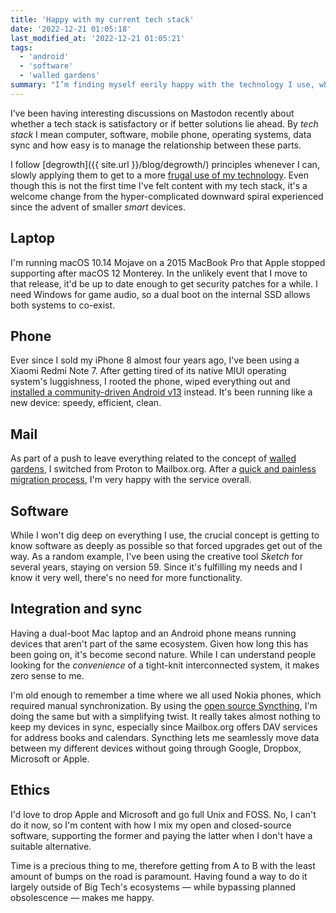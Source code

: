 ```yaml
---
title: 'Happy with my current tech stack'
date: '2022-12-21 01:05:18'
last_modified_at: '2022-12-21 01:05:21'
tags:
  - 'android'
  - 'software'
  - 'walled gardens'
summary: "I’m finding myself eerily happy with the technology I use, while staying outside digital ecosystems."
---
```

I’ve been having interesting discussions on Mastodon recently about whether a tech stack is satisfactory or if better solutions lie ahead. By _tech stack_ I mean computer, software, mobile phone, operating systems, data sync and how easy is to manage the relationship between these parts.

I follow [degrowth]({{ site.url }}/blog/degrowth/) principles whenever I can, slowly applying them to get to a more [frugal use of my technology](/blog/on-the-concept-of-frugal-computing/). Even though this is not the first time I've felt content with my tech stack, it's a welcome change from the hyper-complicated downward spiral experienced since the advent of smaller _smart_ devices.

## Laptop

I'm running macOS 10.14 Mojave on a 2015 MacBook Pro that Apple stopped supporting after macOS 12 Monterey. In the unlikely event that I move to that release, it'd be up to date enough to get security patches for a while. I need Windows for game audio, so a dual boot on the internal SSD allows both systems to co-exist.

## Phone

Ever since I sold my iPhone 8 almost four years ago, I've been using a Xiaomi Redmi Note 7. After getting tired of its native MIUI operating system's luggishness, I rooted the phone, wiped everything out and [installed a community-driven Android v13](/blog/installing-android-13-on-an-unsupported-non-google-phone/) instead. It's been running like a new device: speedy, efficient, clean.

## Mail

As part of a push to leave everything related to the concept of [walled gardens](https://en.wikipedia.org/wiki/Closed_platform), I switched from Proton to Mailbox.org. After a [quick and painless migration process](/blog/email-migration-from-proton-to-mailbox/), I'm very happy with the service overall.

## Software

While I won't dig deep on everything I use, the crucial concept is getting to know software as deeply as possible so that forced upgrades get out of the way. As a random example, I've been using the creative tool _Sketch_ for several years, staying on version 59. Since it's fulfilling my needs and I know it very well, there's no need for more functionality.

## Integration and sync

Having a dual-boot Mac laptop and an Android phone means running devices that aren't part of the same ecosystem. Given how long this has been going on, it's become second nature. While I can understand people looking for the _convenience_ of a tight-knit interconnected system, it makes zero sense to me.

I'm old enough to remember a time where we all used Nokia phones, which required manual synchronization. By using the [open source Syncthing](https://syncthing.net/), I'm doing the same but with a simplifying twist. It really takes almost nothing to keep my devices in sync, especially since Mailbox.org offers DAV services for address books and calendars. Syncthing lets me seamlessly move data between my different devices without going through Google, Dropbox, Microsoft or Apple.

## Ethics

I'd love to drop Apple and Microsoft and go full Unix and FOSS. No, I can't do it now, so I'm content with how I mix my open and closed-source software, supporting the former and paying the latter when I don't have a suitable alternative.

Time is a precious thing to me, therefore getting from A to B with the least amount of bumps on the road is paramount. Having found a way to do it largely outside of Big Tech's ecosystems — while bypassing planned obsolescence — makes me happy.